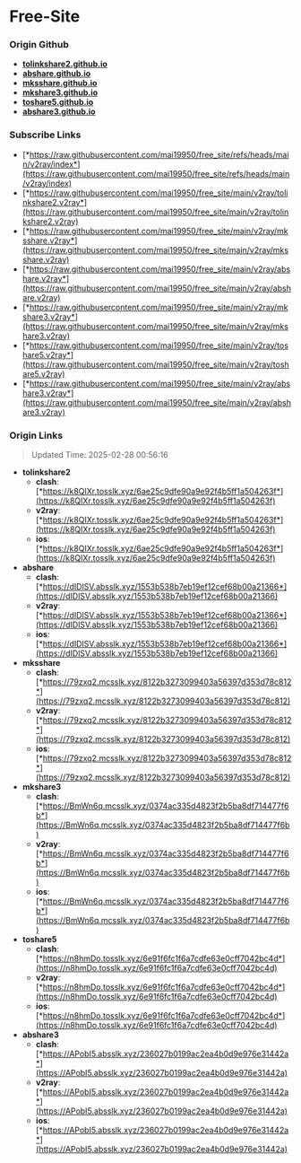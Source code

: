# Free-Site

### Origin Github

- [**tolinkshare2.github.io**](https://github.com/tolinkshare2/tolinkshare2.github.io)
- [**abshare.github.io**](https://github.com/abshare/abshare.github.io)
- [**mksshare.github.io**](https://github.com/mksshare/mksshare.github.io)
- [**mkshare3.github.io**](https://github.com/mkshare3/mkshare3.github.io)
- [**toshare5.github.io**](https://github.com/toshare5/toshare5.github.io)
- [**abshare3.github.io**](https://github.com/abshare3/abshare3.github.io)

### Subscribe Links

- [*https://raw.githubusercontent.com/mai19950/free_site/refs/heads/main/v2ray/index*](https://raw.githubusercontent.com/mai19950/free_site/refs/heads/main/v2ray/index)
- [*https://raw.githubusercontent.com/mai19950/free_site/main/v2ray/tolinkshare2.v2ray*](https://raw.githubusercontent.com/mai19950/free_site/main/v2ray/tolinkshare2.v2ray)
- [*https://raw.githubusercontent.com/mai19950/free_site/main/v2ray/mksshare.v2ray*](https://raw.githubusercontent.com/mai19950/free_site/main/v2ray/mksshare.v2ray)
- [*https://raw.githubusercontent.com/mai19950/free_site/main/v2ray/abshare.v2ray*](https://raw.githubusercontent.com/mai19950/free_site/main/v2ray/abshare.v2ray)
- [*https://raw.githubusercontent.com/mai19950/free_site/main/v2ray/mkshare3.v2ray*](https://raw.githubusercontent.com/mai19950/free_site/main/v2ray/mkshare3.v2ray)
- [*https://raw.githubusercontent.com/mai19950/free_site/main/v2ray/toshare5.v2ray*](https://raw.githubusercontent.com/mai19950/free_site/main/v2ray/toshare5.v2ray)
- [*https://raw.githubusercontent.com/mai19950/free_site/main/v2ray/abshare3.v2ray*](https://raw.githubusercontent.com/mai19950/free_site/main/v2ray/abshare3.v2ray)

### Origin Links

> Updated Time: 2025-02-28 00:56:16

- **tolinkshare2**
  - **clash**: [*https://k8QIXr.tosslk.xyz/6ae25c9dfe90a9e92f4b5ff1a504263f*](https://k8QIXr.tosslk.xyz/6ae25c9dfe90a9e92f4b5ff1a504263f)
  - **v2ray**: [*https://k8QIXr.tosslk.xyz/6ae25c9dfe90a9e92f4b5ff1a504263f*](https://k8QIXr.tosslk.xyz/6ae25c9dfe90a9e92f4b5ff1a504263f)
  - **ios**: [*https://k8QIXr.tosslk.xyz/6ae25c9dfe90a9e92f4b5ff1a504263f*](https://k8QIXr.tosslk.xyz/6ae25c9dfe90a9e92f4b5ff1a504263f)
- **abshare**
  - **clash**: [*https://dIDlSV.absslk.xyz/1553b538b7eb19ef12cef68b00a21366*](https://dIDlSV.absslk.xyz/1553b538b7eb19ef12cef68b00a21366)
  - **v2ray**: [*https://dIDlSV.absslk.xyz/1553b538b7eb19ef12cef68b00a21366*](https://dIDlSV.absslk.xyz/1553b538b7eb19ef12cef68b00a21366)
  - **ios**: [*https://dIDlSV.absslk.xyz/1553b538b7eb19ef12cef68b00a21366*](https://dIDlSV.absslk.xyz/1553b538b7eb19ef12cef68b00a21366)
- **mksshare**
  - **clash**: [*https://79zxq2.mcsslk.xyz/8122b3273099403a56397d353d78c812*](https://79zxq2.mcsslk.xyz/8122b3273099403a56397d353d78c812)
  - **v2ray**: [*https://79zxq2.mcsslk.xyz/8122b3273099403a56397d353d78c812*](https://79zxq2.mcsslk.xyz/8122b3273099403a56397d353d78c812)
  - **ios**: [*https://79zxq2.mcsslk.xyz/8122b3273099403a56397d353d78c812*](https://79zxq2.mcsslk.xyz/8122b3273099403a56397d353d78c812)
- **mkshare3**
  - **clash**: [*https://BmWn6q.mcsslk.xyz/0374ac335d4823f2b5ba8df714477f6b*](https://BmWn6q.mcsslk.xyz/0374ac335d4823f2b5ba8df714477f6b)
  - **v2ray**: [*https://BmWn6q.mcsslk.xyz/0374ac335d4823f2b5ba8df714477f6b*](https://BmWn6q.mcsslk.xyz/0374ac335d4823f2b5ba8df714477f6b)
  - **ios**: [*https://BmWn6q.mcsslk.xyz/0374ac335d4823f2b5ba8df714477f6b*](https://BmWn6q.mcsslk.xyz/0374ac335d4823f2b5ba8df714477f6b)
- **toshare5**
  - **clash**: [*https://n8hmDo.tosslk.xyz/6e91f6fc1f6a7cdfe63e0cff7042bc4d*](https://n8hmDo.tosslk.xyz/6e91f6fc1f6a7cdfe63e0cff7042bc4d)
  - **v2ray**: [*https://n8hmDo.tosslk.xyz/6e91f6fc1f6a7cdfe63e0cff7042bc4d*](https://n8hmDo.tosslk.xyz/6e91f6fc1f6a7cdfe63e0cff7042bc4d)
  - **ios**: [*https://n8hmDo.tosslk.xyz/6e91f6fc1f6a7cdfe63e0cff7042bc4d*](https://n8hmDo.tosslk.xyz/6e91f6fc1f6a7cdfe63e0cff7042bc4d)
- **abshare3**
  - **clash**: [*https://APobI5.absslk.xyz/236027b0199ac2ea4b0d9e976e31442a*](https://APobI5.absslk.xyz/236027b0199ac2ea4b0d9e976e31442a)
  - **v2ray**: [*https://APobI5.absslk.xyz/236027b0199ac2ea4b0d9e976e31442a*](https://APobI5.absslk.xyz/236027b0199ac2ea4b0d9e976e31442a)
  - **ios**: [*https://APobI5.absslk.xyz/236027b0199ac2ea4b0d9e976e31442a*](https://APobI5.absslk.xyz/236027b0199ac2ea4b0d9e976e31442a)
